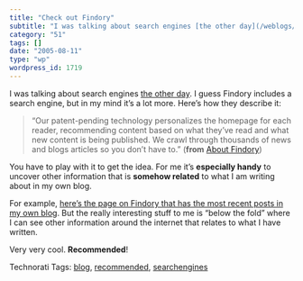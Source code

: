 ```yaml
---
title: "Check out Findory"
subtitle: "I was talking about search engines [the other day](/weblogs/archives/000805.html). I guess Findory i..."
category: "51"
tags: []
date: "2005-08-11"
type: "wp"
wordpress_id: 1719
---
```

I was talking about search engines [the other day](/weblogs/archives/000805.html). I guess Findory includes a search engine, but in my mind it’s a lot more. Here’s how they describe it:

> “Our patent-pending technology personalizes the homepage for each reader, recommending content based on what they’ve read and what new content is being published. We crawl through thousands of news and blogs articles so you don’t have to.” (**from** [About Findory](http://www.findory.com/company/))

You have to play with it to get the idea. For me it’s **especially handy** to uncover other information that is **somehow related** to what I am writing about in my own blog. 

For example, [here’s the page on Findory that has the most recent posts in my own blog](http://www.findory.com/source?source=Pito). But the really interesting stuff to me is “below the fold” where I can see other information around the internet that relates to what I have written. 

Very very cool. **Recommended**!

Technorati Tags: [blog](http://technorati.com/tag/blog), [recommended](http://technorati.com/tag/recommended), [searchengines](http://technorati.com/tag/searchengines)